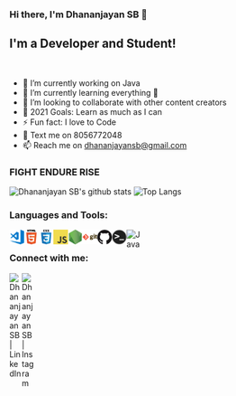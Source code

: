 ### Hi there, I'm Dhananjayan SB 👋

## I'm a  Developer and Student!

 <img src="https://komarev.com/ghpvc/?username=dhananjayansb" alt="" />
 
- 🔭 I’m currently working on Java
- 🌱 I’m currently learning everything 🤣
- 👯 I’m looking to collaborate with other content creators
- 🥅 2021 Goals: Learn as much as I can
- ⚡ Fun fact: I love to Code 
- 💬 Text me on 8056772048
- 📫 Reach me on dhananjayansb@gmail.com

### FIGHT ENDURE RISE

![Dhananjayan SB's github stats](https://github-readme-stats.vercel.app/api?username=dhananjayansb&show_icons=true&theme=radical) ![Top Langs](https://github-readme-stats.vercel.app/api/top-langs/?username=dhananjayansb&layout=compact)

### Languages and Tools:
<img align="left" alt="Visual Studio Code" width="26px" src="https://raw.githubusercontent.com/github/explore/80688e429a7d4ef2fca1e82350fe8e3517d3494d/topics/visual-studio-code/visual-studio-code.png" />
<img align="left" alt="HTML5" width="26px" src="https://raw.githubusercontent.com/github/explore/80688e429a7d4ef2fca1e82350fe8e3517d3494d/topics/html/html.png" />
<img align="left" alt="CSS3" width="26px" src="https://raw.githubusercontent.com/github/explore/80688e429a7d4ef2fca1e82350fe8e3517d3494d/topics/css/css.png" />
<img align="left" alt="JavaScript" width="26px" src="https://raw.githubusercontent.com/github/explore/80688e429a7d4ef2fca1e82350fe8e3517d3494d/topics/javascript/javascript.png" />
<img align="left" alt="Node.js" width="26px" src="https://raw.githubusercontent.com/github/explore/80688e429a7d4ef2fca1e82350fe8e3517d3494d/topics/nodejs/nodejs.png" />
<img align="left" alt="Git" width="26px" src="https://raw.githubusercontent.com/github/explore/80688e429a7d4ef2fca1e82350fe8e3517d3494d/topics/git/git.png" />
<img align="left" alt="GitHub" width="26px" src="https://raw.githubusercontent.com/github/explore/78df643247d429f6cc873026c0622819ad797942/topics/github/github.png" />
<img align="left" alt="Terminal" width="26px" src="https://raw.githubusercontent.com/github/explore/80688e429a7d4ef2fca1e82350fe8e3517d3494d/topics/terminal/terminal.png" />
<img align="left" alt="Java" width="26px" src="https://sdtimes.com/wp-content/uploads/2018/03/jW4dnFtA_400x400.jpg" />

<br />

### Connect with me:

[<img align="left" alt="Dhananjayan SB   | LinkedIn" width="22px" src="https://cdn.jsdelivr.net/npm/simple-icons@v3/icons/linkedin.svg" />][linkedin]
[<img align="left" alt="Dhananjayan SB   | Instagram" width="22px" src="https://cdn.jsdelivr.net/npm/simple-icons@v3/icons/instagram.svg" />][instagram]


<br />


[instagram]: https://www.instagram.com/ig.forevadj/
[linkedin]: https://www.linkedin.com/in/dhananjayansb
